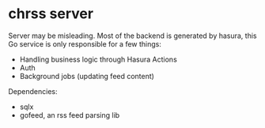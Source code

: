 # chrss server

Server may be misleading. Most of the backend is generated by hasura, this Go service is only responsible for a few things:

- Handling business logic through Hasura Actions
- Auth
- Background jobs (updating feed content)

Dependencies:

- sqlx
- gofeed, an rss feed parsing lib
